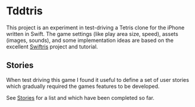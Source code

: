 # Tddtris

This project is an experiment in test-driving a Tetris clone for the iPhone written in Swift. The game settings (like play area size, speed), assets (images, sounds), and some implementation ideas are based on the excellent [Swiftris](https://github.com/Bloc/swiftris) project and tutorial.

## Stories

When test driving this game I found it useful to define a set of user stories which gradually required the games features to be developed.

See [Stories](Stories.md) for a list and which have been completed so far.
